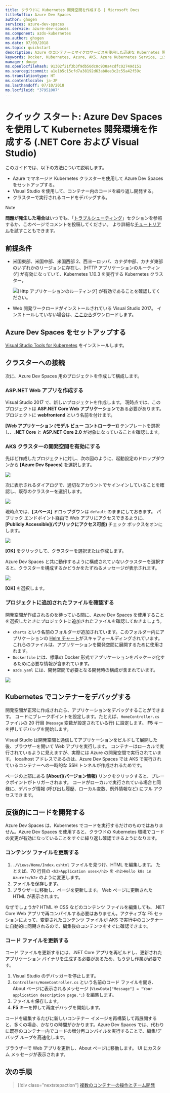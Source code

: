 ```yaml
---
title: クラウドに Kubernetes 開発空間を作成する | Microsoft Docs
titleSuffix: Azure Dev Spaces
author: ghogen
services: azure-dev-spaces
ms.service: azure-dev-spaces
ms.component: azds-kubernetes
ms.author: ghogen
ms.date: 07/09/2018
ms.topic: quickstart
description: Azure のコンテナーとマイクロサービスを使用した迅速な Kubernetes 開発
keywords: Docker, Kubernetes, Azure, AKS, Azure Kubernetes Service, コンテナー
manager: douge
ms.openlocfilehash: 91302f21f3b3f9db50dc0c930a4cdfc02749d151
ms.sourcegitcommit: a1e1b5c15cfd7a38192d63ab8ee3c2c55a42f59c
ms.translationtype: HT
ms.contentlocale: ja-JP
ms.lasthandoff: 07/10/2018
ms.locfileid: "37951007"
---
```

# <a name="quickstart-create-a-kubernetes-dev-space-with-azure-dev-spaces-net-core-and-visual-studio"></a>クイック スタート: Azure Dev Spaces を使用して Kubernetes 開発環境を作成する (.NET Core および Visual Studio)

このガイドでは、以下の方法について説明します。

- Azure でマネージド Kubernetes クラスターを使用して Azure Dev Spaces をセットアップする。
- Visual Studio を使用して、コンテナー内のコードを繰り返し開発する。
- クラスターで実行されるコードをデバッグする。

> [!Note]
> **問題が発生した場合は**いつでも、「[トラブルシューティング](troubleshooting.md)」セクションを参照するか、このページでコメントを投稿してください。 より詳細な[チュートリアル](get-started-netcore-visualstudio.md)を試すこともできます。

## <a name="prerequisites"></a>前提条件

- 米国東部、米国中部、米国西部 2、西ヨーロッパ、カナダ中部、カナダ東部のいずれかのリージョンに存在し、[HTTP アプリケーションのルーティング] が有効になっていて、Kubernetes 1.10.3 を実行する Kubernetes クラスター。

  ![[Http アプリケーションのルーティング] が有効であることを確認してください。](media/common/Kubernetes-Create-Cluster-3.PNG)

- Web 開発ワークロードがインストールされている Visual Studio 2017。 インストールしていない場合は、[ここから](https://aka.ms/vsdownload?utm_source=mscom&utm_campaign=msdocs)ダウンロードします。

## <a name="set-up-azure-dev-spaces"></a>Azure Dev Spaces をセットアップする

[Visual Studio Tools for Kubernetes](https://aka.ms/get-azds-visualstudio) をインストールします。

## <a name="connect-to-a-cluster"></a>クラスターへの接続

次に、Azure Dev Spaces 用のプロジェクトを作成して構成します。

### <a name="create-an-aspnet-web-app"></a>ASP.NET Web アプリを作成する

Visual Studio 2017 で、新しいプロジェクトを作成します。 現時点では、このプロジェクトは **ASP.NET Core Web アプリケーション**である必要があります。 プロジェクトに **webfrontend** という名前を付けます。

**[Web アプリケーション (モデル ビュー コントローラー)]** テンプレートを選択し、**.NET Core** と **ASP.NET Core 2.0** が対象になっていることを確認します。

### <a name="enable-dev-spaces-for-an-aks-cluster"></a>AKS クラスターの開発空間を有効にする

先ほど作成したプロジェクトに対し、次の図のように、起動設定のドロップダウンから **[Azure Dev Spaces]** を選択します。

![](media/get-started-netcore-visualstudio/LaunchSettings.png)

次に表示されるダイアログで、適切なアカウントでサインインしていることを確認し、既存のクラスターを選択します。

![](media/get-started-netcore-visualstudio/Azure-Dev-Spaces-Dialog.png)

現時点では、**[スペース]** ドロップダウンは `default` のままにしておきます。 パブリック エンドポイント経由で Web アプリにアクセスできるように、**[Publicly Accessible]\(パブリックにアクセス可能\)** チェック ボックスをオンにします。

![](media/get-started-netcore-visualstudio/Azure-Dev-Spaces-Dialog2.png)

**[OK]** をクリックして、クラスターを選択または作成します。

Azure Dev Spaces と共に動作するように構成されていないクラスターを選択すると、クラスターを構成するかどうかをたずねるメッセージが表示されます。

![](media/get-started-netcore-visualstudio/Add-Azure-Dev-Spaces-Resource.png)

**[OK]** を選択します。 

### <a name="look-at-the-files-added-to-project"></a>プロジェクトに追加されたファイルを確認する
開発空間が作成されるのを待っている間に、Azure Dev Spaces を使用することを選択したときにプロジェクトに追加されたファイルを確認しておきましょう。

- `charts` という名前のフォルダーが追加されています。このフォルダー内にアプリケーションの [Helm チャート](https://docs.helm.sh)がスキャフォールディングされています。 これらのファイルは、アプリケーションを開発空間に展開するために使用されます。
- `Dockerfile` には、標準の Docker 形式でアプリケーションをパッケージ化するために必要な情報が含まれています。
- `azds.yaml` には、開発空間で必要となる開発時の構成が含まれています。

![](media/get-started-netcore-visualstudio/ProjectFiles.png)

## <a name="debug-a-container-in-kubernetes"></a>Kubernetes でコンテナーをデバッグする
開発空間が正常に作成されたら、アプリケーションをデバッグすることができます。 コードにブレークポイントを設定します。たとえば、`HomeController.cs` ファイルの 20 行目 (`Message` 変数が設定されている行) に設定します。 **F5** キーを押してデバッグを開始します。 

Visual Studio は開発空間と通信してアプリケーションをビルドして展開した後、ブラウザーを開いて Web アプリを実行します。 コンテナーはローカルで実行されているように見えますが、実際には Azure の開発空間で実行されています。 localhost アドレスであるのは、Azure Dev Spaces では AKS で実行されているコンテナーへの一時的な SSH トンネルが作成されるためです。

ページの上部にある **[About]\(バージョン情報\)** リンクをクリックすると、ブレークポイントがトリガーされます。 コードがローカルで実行されている場合と同様に、デバッグ情報 (呼び出し履歴、ローカル変数、例外情報など) にフル アクセスできます。


## <a name="iteratively-develop-code"></a>反復的にコードを開発する

Azure Dev Spaces は、Kubernetes でコードを実行するだけのものではありません。Azure Dev Spaces を使用すると、クラウドの Kubernetes 環境でコードの変更が有効になっていることをすぐに繰り返し確認できるようになります。

### <a name="update-a-content-file"></a>コンテンツ ファイルを更新する
1. `./Views/Home/Index.cshtml` ファイルを見つけ、HTML を編集します。 たとえば、70 行目の `<h2>Application uses</h2>` を `<h2>Hello k8s in Azure!</h2>` のように変更します。
1. ファイルを保存します。
1. ブラウザーに移動し、ページを更新します。 Web ページに更新された HTML が表示されます。

なぜでしょうか? HTML や CSS などのコンテンツ ファイルを編集しても、.NET Core Web アプリで再コンパイルする必要はありません。アクティブな F5 セッションによって、変更されたコンテンツ ファイルが AKS で実行中のコンテナーに自動的に同期されるので、編集後のコンテンツをすぐに確認できます。

### <a name="update-a-code-file"></a>コード ファイルを更新する
コード ファイルを更新するには、.NET Core アプリを再ビルドし、更新されたアプリケーション バイナリを生成する必要があるため、もう少し作業が必要です。

1. Visual Studio のデバッガーを停止します。
1. `Controllers/HomeController.cs` という名前のコード ファイルを開き、About ページに表示されるメッセージ (`ViewData["Message"] = "Your application description page.";`) を編集します。
1. ファイルを保存します。
1. **F5** キーを押して再度デバッグを開始します。 

コードを編集するたびに新しいコンテナー イメージを再構築して再展開すると、多くの場合、かなりの時間がかかります。Azure Dev Spaces では、代わりに既存のコンテナー内でコードの増分再コンパイルを実行することで、編集/デバッグ ループを高速化します。

ブラウザーで Web アプリを更新し、About ページに移動します。 UI にカスタム メッセージが表示されます。


## <a name="next-steps"></a>次の手順

> [!div class="nextstepaction"]
> [複数のコンテナーの操作とチーム開発](team-development-netcore-visualstudio.md)